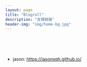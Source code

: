 ```yaml
---
layout: page
title: "Blogroll"
description: "友情链接"
header-img: "img/home-bg.jpg"
---
```


</br>
</br>
</br>

+ jason: https://jasonxqh.github.io/

